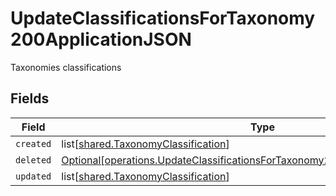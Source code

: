 # UpdateClassificationsForTaxonomy200ApplicationJSON

Taxonomies classifications


## Fields

| Field                                                                                                                                                                      | Type                                                                                                                                                                       | Required                                                                                                                                                                   | Description                                                                                                                                                                |
| -------------------------------------------------------------------------------------------------------------------------------------------------------------------------- | -------------------------------------------------------------------------------------------------------------------------------------------------------------------------- | -------------------------------------------------------------------------------------------------------------------------------------------------------------------------- | -------------------------------------------------------------------------------------------------------------------------------------------------------------------------- |
| `created`                                                                                                                                                                  | list[[shared.TaxonomyClassification](undefined/models/shared/taxonomyclassification.md)]                                                                                   | :heavy_minus_sign:                                                                                                                                                         | N/A                                                                                                                                                                        |
| `deleted`                                                                                                                                                                  | [Optional[operations.UpdateClassificationsForTaxonomy200ApplicationJSONDeleted]](undefined/models/operations/updateclassificationsfortaxonomy200applicationjsondeleted.md) | :heavy_minus_sign:                                                                                                                                                         | N/A                                                                                                                                                                        |
| `updated`                                                                                                                                                                  | list[[shared.TaxonomyClassification](undefined/models/shared/taxonomyclassification.md)]                                                                                   | :heavy_minus_sign:                                                                                                                                                         | N/A                                                                                                                                                                        |
